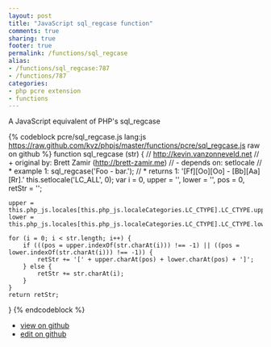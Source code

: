 ```yaml
---
layout: post
title: "JavaScript sql_regcase function"
comments: true
sharing: true
footer: true
permalink: /functions/sql_regcase
alias:
- /functions/sql_regcase:787
- /functions/787
categories:
- php pcre extension
- functions
---
```

A JavaScript equivalent of PHP's sql_regcase

<!-- more -->

{% codeblock pcre/sql_regcase.js lang:js https://raw.github.com/kvz/phpjs/master/functions/pcre/sql_regcase.js raw on github %}
function sql_regcase (str) {
    // http://kevin.vanzonneveld.net
    // +   original by: Brett Zamir (http://brett-zamir.me)
    // -    depends on: setlocale
    // *     example 1: sql_regcase('Foo - bar.');
    // *     returns 1: '[Ff][Oo][Oo] - [Bb][Aa][Rr].'
    this.setlocale('LC_ALL', 0);
    var i = 0,
        upper = '',
        lower = '',
        pos = 0,
        retStr = '';

    upper = this.php_js.locales[this.php_js.localeCategories.LC_CTYPE].LC_CTYPE.upper;
    lower = this.php_js.locales[this.php_js.localeCategories.LC_CTYPE].LC_CTYPE.lower;

    for (i = 0; i < str.length; i++) {
        if (((pos = upper.indexOf(str.charAt(i))) !== -1) || ((pos = lower.indexOf(str.charAt(i))) !== -1)) {
            retStr += '[' + upper.charAt(pos) + lower.charAt(pos) + ']';
        } else {
            retStr += str.charAt(i);
        }
    }
    return retStr;
}
{% endcodeblock %}

 - [view on github](https://github.com/kvz/phpjs/blob/master/functions/pcre/sql_regcase.js)
 - [edit on github](https://github.com/kvz/phpjs/edit/master/functions/pcre/sql_regcase.js)

